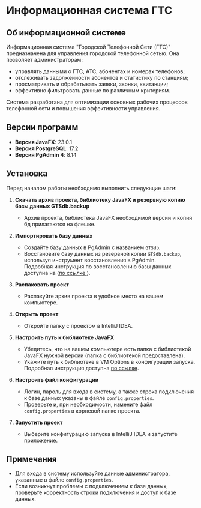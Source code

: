 # Информационная система ГТС

## Об информационной системе

Информационная система "Городской Телефонной Сети (ГТС)" предназначена для управления городской телефонной сетью. Она позволяет администраторам:
- управлять данными о ГТС, АТС, абонентах и номерах телефонов;
- отслеживать задолженности абонентов и статистику по станциям;
- просматривать и обрабатывать заявки, звонки, квитанции;
- эффективно фильтровать данные по различным критериям.

Система разработана для оптимизации основных рабочих процессов телефонной сети и повышения эффективности управления.

## Версии программ

- **Версия JavaFX**: 23.0.1  
- **Версия PostgreSQL**: 17.2  
- **Версия PgAdmin 4**: 8.14 

## Установка

Перед началом работы необходимо выполнить следующие шаги:

1. **Скачать архив проекта, библиотеку JavaFX и резервную копию базы данных GTSdb.backup**  
   - Архив проекта, библиотека JavaFX необходимой версии и копия бд прилагаются на флешке.

2. **Импортировать базу данных**  
   - Создайте базу данных в PgAdmin с названием `GTSdb`.  
   - Восстановите базу данных из резервной копии `GTSdb.backup`, используя инструмент восстановления в PgAdmin.  
     Подробная инструкция по восстановлению базы данных доступна на ([по ссылке ](https://vverh.digital/blog/pgadmin-backup-and-restore/)).

3. **Распаковать проект**  
   - Распакуйте архив проекта в удобное место на вашем компьютере.

4. **Открыть проект**  
   - Откройте папку с проектом в IntelliJ IDEA.  

5. **Настроить путь к библиотеке JavaFX**  
   - Убедитесь, что на вашем компьютере есть папка с библиотекой JavaFX нужной версии (папка с библиотекой предоставлена).  
   - Укажите путь к библиотеке в VM Options в конфигурации запуска. Подробная инструкция доступна [по ссылке](https://metanit.com/java/javafx/1.8.php).

6. **Настроить файл конфигурации**  
   - Логин, пароль для входа в систему, а также строка подключения к базе данных указаны в файле `config.properties`.  
   - Проверьте и, при необходимости, измените файл `config.properties` в корневой папке проекта.

7. **Запустить проект**  
   - Выберите конфигурацию запуска в IntelliJ IDEA и запустите приложение.

## Примечания

- Для входа в систему используйте данные администратора, указанные в файле `config.properties`.  
- Если возникнут проблемы с подключением к базе данных, проверьте корректность строки подключения и доступ к базе данных.  

